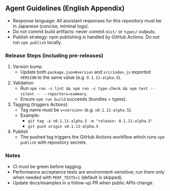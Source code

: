 ## Agent Guidelines (English Appendix)

- Response language: All assistant responses for this repository must be in Japanese (concise, minimal logs).
- Do not commit build artifacts: never commit `dist/` or `types/` outputs.
- Publish strategy: npm publishing is handled by GitHub Actions. Do not run `npm publish` locally.

### Release Steps (including pre-releases)
1) Version bump
   - Update both `package.json#version` and `src/index.js` exported `VERSION` to the same value (e.g. `0.1.11-alpha.5`).
2) Validation
   - Run `npm run -s lint && npm run -s type-check && npm test --silent -- --reporters=summary`.
   - Ensure `npm run build` succeeds (bundles + types).
3) Tagging (triggers Actions)
   - Tag name must be `v<version>` (e.g. `v0.1.11-alpha.5`).
   - Example:
     - `git tag -a v0.1.11-alpha.5 -m "release: 0.1.11-alpha.5"`
     - `git push origin v0.1.11-alpha.5`
4) Publish
   - The pushed tag triggers the GitHub Actions workflow which runs `npm publish` with repository secrets.

### Notes
- CI must be green before tagging.
- Performance acceptance tests are environment-sensitive; run them only when needed with `PERF_TESTS=1` (default is skipped).
- Update docs/examples in a follow-up PR when public APIs change.
